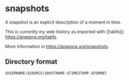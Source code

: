 # snapshots
A snapshot is an explicit description of a moment in time.

This is currently my web history as imported with [[tabfs]]: https://anagora.org/tabfs. 

More information in https://anagora.org/snapshots.

## Directory format

`$USERNAME/$SOURCE/$HOSTNAME-$TIMESTAMP.$FORMAT`
